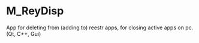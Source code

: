 # M_ReyDisp
App for deleting from (adding to) reestr apps, for closing active apps on pc. (Qt, C++, Gui)
